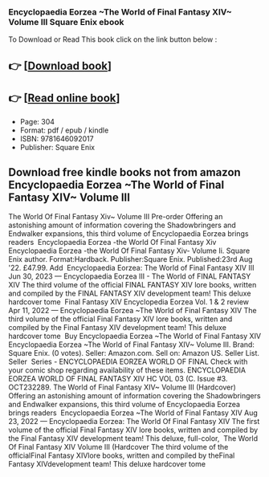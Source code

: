 ### Encyclopaedia Eorzea ~The World of Final Fantasy XIV~ Volume III Square Enix ebook

To Download or Read This book click on the link button below :

## 👉  [**[Download book](http://filesbooks.info/download.php?group=book&from=github.com&id=693984&lnk=1066 "Download book")**]

## 👉  [**[Read online book](http://filesbooks.info/download.php?group=book&from=github.com&id=693984&lnk=1066 "Read online book")**]


* Page: 304
* Format: pdf / epub / kindle
* ISBN: 9781646092017
* Publisher: Square Enix



## Download free kindle books not from amazon Encyclopaedia Eorzea ~The World of Final Fantasy XIV~ Volume III



 The World Of Final Fantasy Xiv~ Volume III Pre-order Offering an astonishing amount of information covering the Shadowbringers and Endwalker expansions, this third volume of Encyclopaedia Eorzea brings readers 
 Encyclopaedia Eorzea -the World Of Final Fantasy Xiv Encyclopaedia Eorzea -the World Of Final Fantasy Xiv- Volume Ii. Square Enix author. Format:Hardback. Publisher:Square Enix. Published:23rd Aug &#039;22. £47.99. Add 
 Encyclopaedia Eorzea: The World of Final Fantasy XIV III Jun 30, 2023 —
 Encyclopaedia Eorzea III - The World of FINAL FANTASY XIV The third volume of the official FINAL FANTASY XIV lore books, written and compiled by the FINAL FANTASY XIV development team! This deluxe hardcover tome 
 Final Fantasy XIV Encyclopedia Eorzea Vol. 1 &amp; 2 review Apr 11, 2022 —
 Encyclopaedia Eorzea ~The World of Final Fantasy XIV The third volume of the official Final Fantasy XIV lore books, written and compiled by the Final Fantasy XIV development team! This deluxe hardcover tome 
 Buy Encyclopaedia Eorzea ~The World of Final Fantasy XIV Encyclopaedia Eorzea ~The World of Final Fantasy XIV~ Volume III. Brand: Square Enix. (0 votes). Seller: Amazon.com. Sell on: Amazon US. Seller List. Seller 
 Series - ENCYCLOPAEDIA EORZEA WORLD OF FINAL Check with your comic shop regarding availability of these items. ENCYCLOPAEDIA EORZEA WORLD OF FINAL FANTASY XIV HC VOL 03 (C. Issue #3. OCT232289.
 The World of Final Fantasy XIV~ Volume III (Hardcover) Offering an astonishing amount of information covering the Shadowbringers and Endwalker expansions, this third volume of Encyclopaedia Eorzea brings readers 
 Encyclopaedia Eorzea ~The World of Final Fantasy XIV Aug 23, 2022 —
 Encyclopaedia Eorzea: The World Of Final Fantasy XIV The first volume of the official Final Fantasy XIV lore books, written and compiled by the Final Fantasy XIV development team! This deluxe, full-color, 
 The World Of Final Fantasy XIV Volume III (Hardcover The third volume of the officialFinal Fantasy XIVlore books, written and compiled by theFinal Fantasy XIVdevelopment team! This deluxe hardcover tome 





